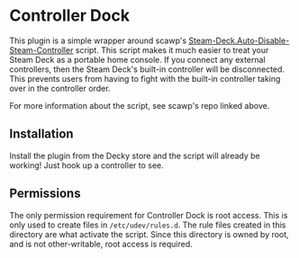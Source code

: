 # Controller Dock

This plugin is a simple wrapper around scawp's [Steam-Deck.Auto-Disable-Steam-Controller](https://github.com/scawp/Steam-Deck.Auto-Disable-Steam-Controller/) script.
This script makes it much easier to treat your Steam Deck as a portable home console.
If you connect any external controllers, then the Steam Deck's built-in controller will be disconnected.
This prevents users from having to fight with the built-in controller taking over in the controller order.

For more information about the script, see scawp's repo linked above.

## Installation

Install the plugin from the Decky store and the script will already be working!
Just hook up a controller to see.

## Permissions

The only permission requirement for Controller Dock is root access.
This is only used to create files in `/etc/udev/rules.d`.
The rule files created in this directory are what activate the script.
Since this directory is owned by root, and is not other-writable, root access is required.
